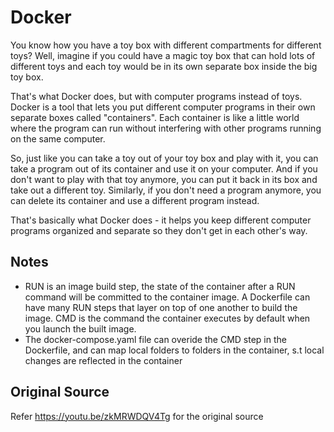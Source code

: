 # Docker

You know how you have a toy box with different compartments for different toys? Well, imagine if you could have a magic toy box that can hold lots of different toys and each toy would be in its own separate box inside the big toy box.

That's what Docker does, but with computer programs instead of toys. Docker is a tool that lets you put different computer programs in their own separate boxes called "containers". Each container is like a little world where the program can run without interfering with other programs running on the same computer.

So, just like you can take a toy out of your toy box and play with it, you can take a program out of its container and use it on your computer. And if you don't want to play with that toy anymore, you can put it back in its box and take out a different toy. Similarly, if you don't need a program anymore, you can delete its container and use a different program instead.

That's basically what Docker does - it helps you keep different computer programs organized and separate so they don't get in each other's way.

## Notes

- RUN is an image build step, the state of the container after a RUN command will be committed to the container image. A Dockerfile can have many RUN steps that layer on top of one another to build the image. CMD is the command the container executes by default when you launch the built image.
- The docker-compose.yaml file can overide the CMD step in the Dockerfile, and can map local folders to folders in the container, s.t local changes are reflected in the container

## Original Source 

Refer https://youtu.be/zkMRWDQV4Tg for the original source
